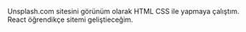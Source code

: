 Unsplash.com sitesini  görünüm olarak HTML CSS ile yapmaya çalıştım. 
React öğrendikçe sitemi geliştieceğim.